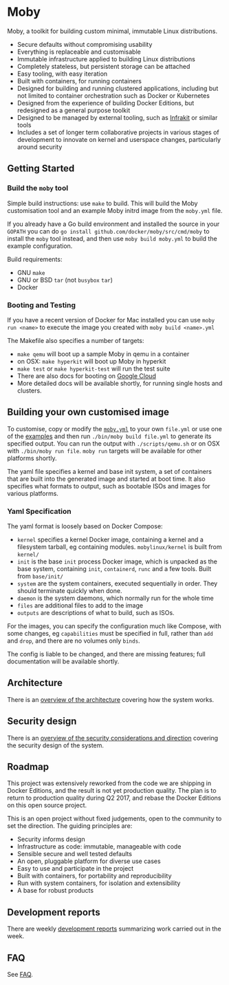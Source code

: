 # Moby

Moby, a toolkit for building custom minimal, immutable Linux distributions.

- Secure defaults without compromising usability
- Everything is replaceable and customisable
- Immutable infrastructure applied to building Linux distributions
- Completely stateless, but persistent storage can be attached
- Easy tooling, with easy iteration
- Built with containers, for running containers
- Designed for building and running clustered applications, including but not limited to container orchestration such as Docker or Kubernetes
- Designed from the experience of building Docker Editions, but redesigned as a general purpose toolkit
- Designed to be managed by external tooling, such as [Infrakit](https://github.com/docker/infrakit) or similar tools
- Includes a set of longer term collaborative projects in various stages of development to innovate on kernel and userspace changes, particularly around security

## Getting Started

### Build the `moby` tool

Simple build instructions: use `make` to build.
This will build the Moby customisation tool and an example Moby initrd image from the `moby.yml` file.

If you already have a Go build environment and installed the source in your `GOPATH`
you can do `go install github.com/docker/moby/src/cmd/moby` to install the `moby` tool
instead, and then use `moby build moby.yml` to build the example configuration.

Build requirements:
- GNU `make`
- GNU or BSD `tar` (not `busybox` `tar`)
- Docker

### Booting and Testing

If you have a recent version of Docker for Mac installed you can use `moby run <name>` to execute the image you created with `moby build <name>.yml`

The Makefile also specifies a number of targets:
- `make qemu` will boot up a sample Moby in qemu in a container
- on OSX: `make hyperkit` will boot up Moby in hyperkit
- `make test` or `make hyperkit-test` will run the test suite
- There are also docs for booting on [Google Cloud](docs/gce.md)
- More detailed docs will be available shortly, for running single hosts and clusters.

## Building your own customised image

To customise, copy or modify the [`moby.yml`](moby.yml) to your own `file.yml` or use one of the [examples](examples/) and then run `./bin/moby build file.yml` to
generate its specified output. You can run the output with `./scripts/qemu.sh` or on OSX with `./bin/moby run file`. `moby run` targets will be available for other
platforms shortly.

The yaml file specifies a kernel and base init system, a set of containers that are built into the generated image and started at boot time. It also specifies what
formats to output, such as bootable ISOs and images for various platforms.

### Yaml Specification

The yaml format is loosely based on Docker Compose:

- `kernel` specifies a kernel Docker image, containing a kernel and a filesystem tarball, eg containing modules. `mobylinux/kernel` is built from `kernel/`
- `init` is the base `init` process Docker image, which is unpacked as the base system, containing `init`, `containerd`, `runc` and a few tools. Built from `base/init/`
- `system` are the system containers, executed sequentially in order. They should terminate quickly when done.
- `daemon` is the system daemons, which normally run for the whole time
- `files` are additional files to add to the image
- `outputs` are descriptions of what to build, such as ISOs.

For the images, you can specify the configuration much like Compose, with some changes, eg `capabilities` must be specified in full, rather than `add` and `drop`, and
there are no volumes only `binds`.

The config is liable to be changed, and there are missing features; full documentation will be available shortly.


## Architecture

There is an [overview of the architecture](docs/architecture.md) covering how the system works.


## Security design

There is an [overview of the security considerations and direction](docs/security.md) covering the security design of the system.

## Roadmap

This project was extensively reworked from the code we are shipping in Docker Editions, and the result is not yet production quality. The plan is to return to production
quality during Q2 2017, and rebase the Docker Editions on this open source project.

This is an open project without fixed judgements, open to the community to set the direction. The guiding principles are:
- Security informs design
- Infrastructure as code: immutable, manageable with code
- Sensible secure and well tested defaults
- An open, pluggable platform for diverse use cases
- Easy to use and participate in the project
- Built with containers, for portability and reproducibility
- Run with system containers, for isolation and extensibility
- A base for robust products

## Development reports

There are weekly [development reports](reports/) summarizing work carried out in the week.

## FAQ

See [FAQ](docs/faq.md).
